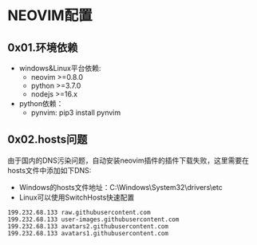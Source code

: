 # NEOVIM配置

## 0x01.环境依赖

- windows&Linux平台依赖:
    - neovim >=0.8.0
    - python >=3.7.0
    - nodejs >=16.x
- python依赖：
    -  pynvim: pip3 install pynvim

## 0x02.hosts问题

由于国内的DNS污染问题，自动安装neovim插件的插件下载失败，这里需要在hosts文件中添加如下DNS:

- Windows的hosts文件地址：C:\Windows\System32\drivers\etc
- Linux可以使用SwitchHosts快速配置

```text
199.232.68.133 raw.githubusercontent.com
199.232.68.133 user-images.githubusercontent.com
199.232.68.133 avatars2.githubusercontent.com
199.232.68.133 avatars1.githubusercontent.com
```
